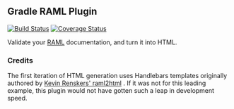 Gradle RAML Plugin
------------------------------

[![Build Status](https://travis-ci.org/ajbrown/gradle-raml-plugin.svg?branch=develop)](https://travis-ci.org/ajbrown/gradle-raml-plugin)
[![Coverage Status](https://coveralls.io/repos/ajbrown/gradle-raml-plugin/badge.svg)](https://coveralls.io/r/ajbrown/gradle-raml-plugin)

Validate your [RAML](http://raml.org/docs.html) documentation, and turn it into HTML.


### Credits

The first iteration of HTML generation uses Handlebars templates originally authored by [Kevin Renskers' raml2html](https://github.com/kevinrenskers/raml2html/blob/master/lib/template.handlebars)
.  If it was not for this leading example, this plugin would not have gotten such a leap in development speed.


